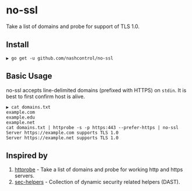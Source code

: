 # no-ssl

Take a list of domains and probe for support of TLS 1.0.

## Install

```
▶ go get -u github.com/nashcontrol/no-ssl
```

## Basic Usage

no-ssl accepts line-delimited domains (prefixed with HTTPS) on `stdin`. It is best to first confirm host is alive.

```
▶ cat domains.txt
example.com
example.edu
example.net
cat domains.txt | httprobe -s -p https:443 --prefer-https | no-ssl
Server https://example.com supports TLS 1.0
Server https://example.net supports TLS 1.0
```

## Inspired by

1. [httprobe](https://github.com/tomnomnom/httprobe) - Take a list of domains and probe for working http and https servers. 
2. [sec-helpers](https://github.com/vwt-digital/sec-helpers) - Collection of dynamic security related helpers (DAST).